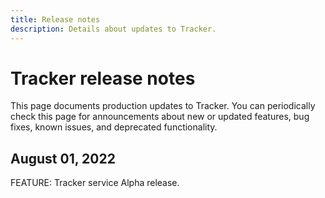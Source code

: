 ```yaml
---
title: Release notes
description: Details about updates to Tracker.
---
```


# Tracker release notes

This page documents production updates to Tracker. You can periodically check this page for announcements about new or updated features, bug fixes, known issues, and deprecated functionality.

## August 01, 2022

FEATURE: Tracker service Alpha release.
